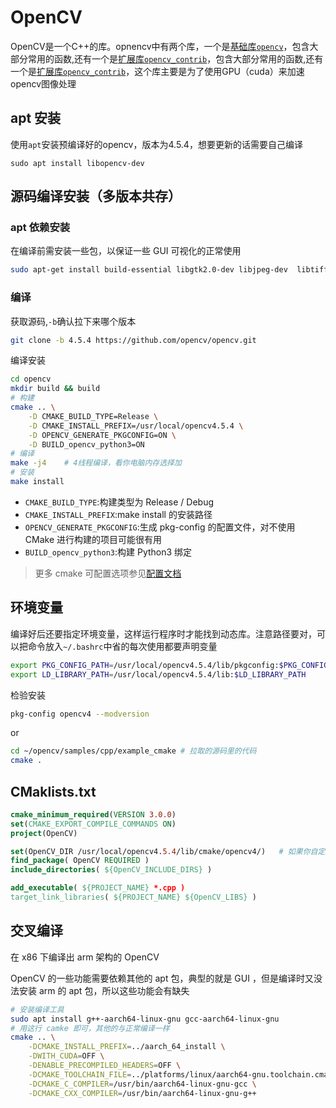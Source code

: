# OpenCV

OpenCV是一个C++的库。opnencv中有两个库，一个是[基础库`opencv`](https://github.com/opencv/opencv)，包含大部分常用的函数,还有一个是[扩展库`opencv_contrib`](https://github.com/opencv/opencv_contrib)，包含大部分常用的函数,还有一个是[扩展库`opencv_contrib`](https://github.com/opencv/opencv_contrib)，这个库主要是为了使用GPU（cuda）来加速opencv图像处理

## apt 安装

使用`apt`安装预编译好的opencv，版本为4.5.4，想要更新的话需要自己编译

```terminal
sudo apt install libopencv-dev
```

## 源码编译安装（多版本共存）

### apt 依赖安装

在编译前需安装一些包，以保证一些 GUI 可视化的正常使用

```bash
sudo apt-get install build-essential libgtk2.0-dev libjpeg-dev  libtiff5-dev libopenexr-dev libtbb-dev libavcodec-dev libavformat-dev libswscale-dev libgtk-3-dev libgstreamer1.0-dev libgstreamer-plugins-base1.0-dev pkg-config
```

### 编译

获取源码,`-b`确认拉下来哪个版本

```bash
git clone -b 4.5.4 https://github.com/opencv/opencv.git
```

编译安装

```bash
cd opencv
mkdir build && build
# 构建
cmake .. \
    -D CMAKE_BUILD_TYPE=Release \
    -D CMAKE_INSTALL_PREFIX=/usr/local/opencv4.5.4 \
    -D OPENCV_GENERATE_PKGCONFIG=ON \
    -D BUILD_opencv_python3=ON
# 编译
make -j4    # 4线程编译，看你电脑内存选择加
# 安装
make install
```

- `CMAKE_BUILD_TYPE`:构建类型为 ​​Release​​ / Debug
- `CMAKE_INSTALL_PREFIX`:make install 的安装路径
- `OPENCV_GENERATE_PKGCONFIG`:​生成 pkg-config 的配置文件，对不使用 CMake 进行构建的项目可能很有用
- `BUILD_opencv_python3`:构建 Python3 绑定

> 更多 cmake 可配置选项参见[配置文档](https://docs.opencv.org/4.12.0/db/d05/tutorial_config_reference.html)

## 环境变量

编译好后还要指定环境变量，这样运行程序时才能找到动态库。注意路径要对，可以把命令放入`~/.bashrc`中省的每次使用都要声明变量

```bash
export PKG_CONFIG_PATH=/usr/local/opencv4.5.4/lib/pkgconfig:$PKG_CONFIG_PATH
export LD_LIBRARY_PATH=/usr/local/opencv4.5.4/lib:$LD_LIBRARY_PATH
```

检验安装

```bash
pkg-config opencv4 --modversion
```

or

```bash
cd ~/opencv/samples/cpp/example_cmake # 拉取的源码里的代码
cmake .
```

## CMaklists.txt

```cmake
cmake_minimum_required(VERSION 3.0.0) 
set(CMAKE_EXPORT_COMPILE_COMMANDS ON)
project(OpenCV) 

set(OpenCV_DIR /usr/local/opencv4.5.4/lib/cmake/opencv4/)   # 如果你自定义了安装路径要加
find_package( OpenCV REQUIRED )
include_directories( ${OpenCV_INCLUDE_DIRS} ) 

add_executable( ${PROJECT_NAME} *.cpp ) 
target_link_libraries( ${PROJECT_NAME} ${OpenCV_LIBS} )
```

## 交叉编译

在 x86 下编译出 arm 架构的 OpenCV

OpenCV 的一些功能需要依赖其他的 apt 包，典型的就是 GUI ，但是编译时又没法安装 arm 的 apt 包，所以这些功能会有缺失

```bash
# 安装编译工具
sudo apt install g++-aarch64-linux-gnu gcc-aarch64-linux-gnu
# 用这行 camke 即可，其他的与正常编译一样
cmake .. \
    -DCMAKE_INSTALL_PREFIX=../aarch_64_install \
    -DWITH_CUDA=OFF \
    -DENABLE_PRECOMPILED_HEADERS=OFF \
    -DCMAKE_TOOLCHAIN_FILE=../platforms/linux/aarch64-gnu.toolchain.cmake \
    -DCMAKE_C_COMPILER=/usr/bin/aarch64-linux-gnu-gcc \
    -DCMAKE_CXX_COMPILER=/usr/bin/aarch64-linux-gnu-g++
```
